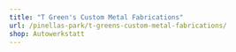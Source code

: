 ```yaml
---
title: "T Green's Custom Metal Fabrications"
url: /pinellas-park/t-greens-custom-metal-fabrications/
shop: Autowerkstatt
---
```

